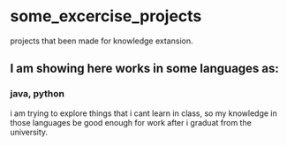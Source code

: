 # some_excercise_projects
projects that been made for knowledge extansion. 
## I am showing here works in some languages as:
### java, python
i am trying to explore things that i cant learn in class, so 
my knowledge in those languages be good enough for work after i graduat
from the university.
